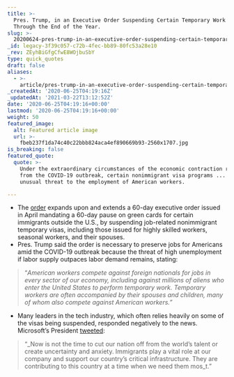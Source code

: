```yaml
---
title: >-
  Pres. Trump, in an Executive Order Suspending Certain Temporary Work Visas
  Through the End of the Year.
slug: >-
  20200624-pres-trump-in-an-executive-order-suspending-certain-temporary-work-visas-through-the-end-of-the-year
_id: legacy-3f39c057-c72b-4fec-bb89-80fc53a28e10
_rev: ZEyhBiGfgCfwE8WOjbuSbY
type: quick_quotes
draft: false
aliases:
  - >-
    article/pres-trump-in-an-executive-order-suspending-certain-temporary-work-visas-through-the-end-of-the-year/
_createdAt: '2020-06-25T04:19:16Z'
_updatedAt: '2021-03-22T13:12:52Z'
date: '2020-06-25T04:19:16+00:00'
lastmod: '2020-06-25T04:19:16+00:00'
weight: 50
featured_image:
  alt: Featured article image
  url: >-
    fbeb237f1da74c40c22bbb824aca4ef890669b93-2560x1707.jpg
is_breaking: false
featured_quote:
  quote: >-
    Under the extraordinary circumstances of the economic contraction resulting
    from the COVID-19 outbreak, certain nonimmigrant visa programs ... pose an
    unusual threat to the employment of American workers.

---
```

* The [order](https://www.whitehouse.gov/presidential-actions/proclamation-suspending-entry-aliens-present-risk-u-s-labor-market-following-coronavirus-outbreak/) expands upon and extends a 60-day executive order issued in April mandating a 60-day pause on green cards for certain immigrants outside the U.S., by suspending job-related nonimmigrant temporary visas, including those issued for highly skilled workers, seasonal workers, and their spouses.
* Pres. Trump said the order is necessary to preserve jobs for Americans amid the COVID-19 outbreak because the threat of high unemployment if labor supply outpaces labor demand remains, stating:

> “_American workers compete against foreign nationals for jobs in every sector of our economy, including against millions of aliens who enter the United States to perform temporary work. Temporary workers are often accompanied by their spouses and children, many of whom also compete against American workers.”_

* Many leaders in the tech industry, which often relies heavily on some of the visas being suspended, responded negatively to the news. Microsoft’s President [tweeted](https://twitter.com/BradSmi/status/1275232627453288450):

> “_Now is not the time to cut our nation off from the world’s talent or create uncertainty and anxiety. Immigrants play a vital role at our company and support our country’s critical infrastructure. They are contributing to this country at a time when we need them mos_t.”